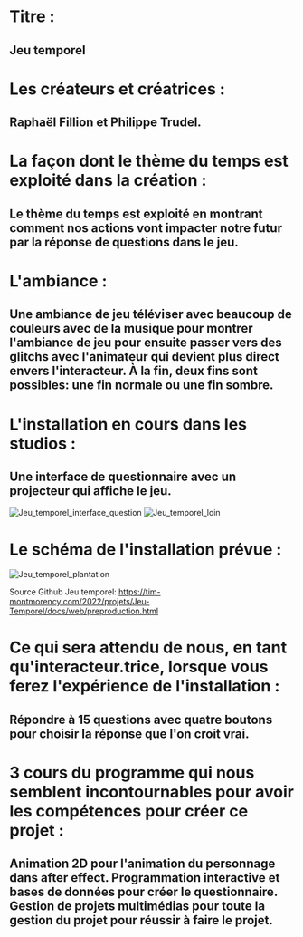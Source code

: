 # Titre : 
## Jeu temporel

# Les créateurs et créatrices : 
## Raphaël Fillion et Philippe Trudel.

# La façon dont le thème du temps est exploité dans la création :
## Le thème du temps est exploité en montrant comment nos actions vont impacter notre futur par la réponse de questions dans le jeu.

# L'ambiance :
## Une ambiance de jeu téléviser avec beaucoup de couleurs avec de la musique pour montrer l'ambiance de jeu pour ensuite passer vers des glitchs avec l'animateur qui devient plus direct envers l'interacteur. À la fin, deux fins sont possibles: une fin normale ou une fin sombre.

# L'installation en cours dans les studios :
## Une interface de questionnaire avec un projecteur qui affiche le jeu.
![Jeu_temporel_interface_question](../Medias/Photos/Jeu_temporel_interface_question_loin.png)
![Jeu_temporel_loin](../Medias/Photos/Jeu_temporel_loin.png)


# Le schéma de l'installation prévue :
![Jeu_temporel_plantation](../Medias/Photos/Jeu_temporel_plantation.PNG)

Source Github Jeu temporel: https://tim-montmorency.com/2022/projets/Jeu-Temporel/docs/web/preproduction.html

# Ce qui sera attendu de nous, en tant qu'interacteur.trice, lorsque vous ferez l'expérience de l'installation :
## Répondre à 15 questions avec quatre boutons pour choisir la réponse que l'on croit vrai.

# 3 cours du programme qui nous semblent incontournables pour avoir les compétences pour créer ce projet :
## Animation 2D pour l'animation du personnage dans after effect. Programmation interactive et bases de données pour créer le questionnaire. Gestion de projets multimédias pour toute la gestion du projet pour réussir à faire le projet.
